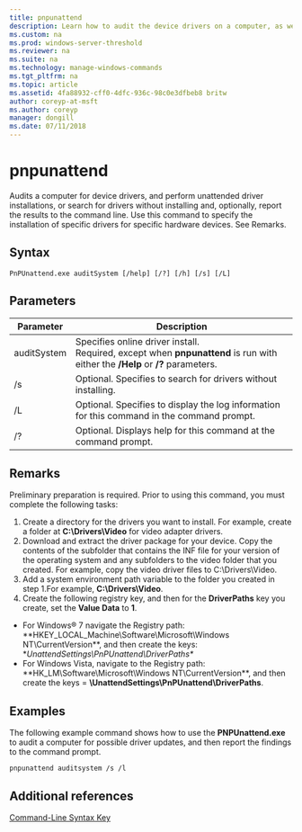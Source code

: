 ```yaml
---
title: pnpunattend
description: Learn how to audit the device drivers on a computer, as well as perform silent driver installations.
ms.custom: na
ms.prod: windows-server-threshold
ms.reviewer: na
ms.suite: na
ms.technology: manage-windows-commands
ms.tgt_pltfrm: na
ms.topic: article
ms.assetid: 4fa88932-cff0-4dfc-936c-98c0e3dfbeb8 britw
author: coreyp-at-msft
ms.author: coreyp
manager: dongill
ms.date: 07/11/2018
---
```


# pnpunattend

Audits a computer for device drivers, and perform unattended driver installations, or search for drivers without installing and, optionally, report the results to the command line. Use this command to specify the installation of specific drivers for specific hardware devices. See Remarks.

## Syntax

```
PnPUnattend.exe auditSystem [/help] [/?] [/h] [/s] [/L]
```

## Parameters

|Parameter|Description|
|---------|-----------|
|auditSystem|Specifies online driver install.</br>Required, except when **pnpunattend** is run with either the **/Help** or **/?** parameters.|
|/s|Optional. Specifies to search for drivers without installing.|
|/L|Optional. Specifies to display the log information for this command in the command prompt.|
|/?|Optional. Displays help for this command at the command prompt.|

## Remarks

Preliminary preparation is required. Prior to using this command, you must complete the following tasks:

1.  Create a directory for the drivers you want to install. For example, create a folder at **C:\Drivers\Video** for video adapter drivers.
2.  Download and extract the driver package for your device. Copy the contents of the subfolder that contains the INF file for your version of the operating system and any subfolders to the video folder that you created. For example, copy the video driver files to C:\Drivers\Video.
3.  Add a system environment path variable to the folder you created in step 1.For example, **C:\Drivers\Video**.
4.  Create the following registry key, and then for the **DriverPaths** key you create, set the **Value Data** to **1**.
-   For Windows® 7 navigate the Registry path: **HKEY_LOCAL_Machine\Software\Microsoft\Windows NT\CurrentVersion\**, and then create the keys: **UnattendSettings\PnPUnattend\DriverPaths\**
-   For Windows Vista, navigate to the Registry path: **HK_LM\Software\Microsoft\Windows NT\CurrentVersion\**, and then create the keys = **\UnattendSettings\PnPUnattend\DriverPaths**.

## Examples

The following example command shows how to use the **PNPUnattend.exe** to audit a computer for possible driver updates, and then report the findings to the command prompt.

```
pnpunattend auditsystem /s /l 
```

## Additional references

[Command-Line Syntax Key](command-line-syntax-key.md)